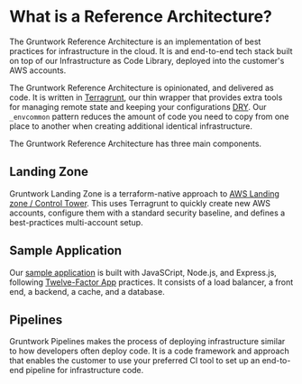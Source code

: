 # What is a Reference Architecture?

The Gruntwork Reference Architecture is an implementation of best practices for infrastructure in the cloud. It is and end-to-end tech stack built on top of our Infrastructure as Code Library, deployed into the customer's AWS accounts.

The Gruntwork Reference Architecture is opinionated, and delivered as code. It is written in [Terragrunt](https://terragrunt.gruntwork.io/), our thin wrapper that provides extra tools for managing remote state and keeping your configurations [DRY](https://en.wikipedia.org/wiki/Don%27t_repeat_yourself). Our `_envcommon` pattern reduces the amount of code you need to copy from one place to another when creating additional identical infrastructure.

The Gruntwork Reference Architecture has three main components.

## Landing Zone

Gruntwork Landing Zone is a terraform-native approach to [AWS Landing zone / Control Tower](https://docs.aws.amazon.com/controltower/latest/userguide/what-is-control-tower.html). This uses Terragrunt to quickly create new AWS accounts, configure them with a standard security baseline, and defines a best-practices multi-account setup.

## Sample Application

Our [sample application](https://github.com/gruntwork-io/aws-sample-app) is built with JavaSCript, Node.js, and Express.js, following [Twelve-Factor App](https://12factor.net/) practices. It consists of a load balancer, a front end, a backend, a cache, and a database.

## Pipelines

Gruntwork Pipelines makes the process of deploying infrastructure similar to how developers often deploy code. It is a code framework and approach that enables the customer to use your preferred CI tool to set up an end-to-end pipeline for infrastructure code.


